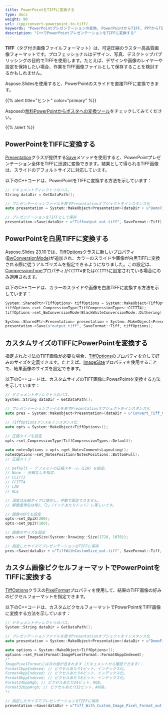 ```yaml
---
title: PowerPointをTIFFに変換する
type: docs
weight: 90
url: /cpp/convert-powerpoint-to-tiff/
keywords: "PowerPointプレゼンテーションの変換, PowerPointからTIFF, PPTからTIFF, PPTXからTIFF, C++, CPP, Aspose.Slides"
description: "C++でPowerPointプレゼンテーションをTIFFに変換する"
---
```


**TIFF**（タグ付き画像ファイルフォーマット）は、可逆圧縮のラスター高品質画像フォーマットです。プロフェッショナルはデザイン、写真、デスクトップパブリッシングの目的でTIFFを使用します。たとえば、デザインや画像のレイヤーや設定を保持したい場合、作業をTIFF画像ファイルとして保存することを検討するかもしれません。

Aspose.Slidesを使用すると、PowerPointのスライドを直接TIFFに変換できます。

{{% alert title="ヒント" color="primary" %}}

Asposeの[無料PowerPointからポスタへの変換ツール](https://products.aspose.app/slides/conversion/convert-ppt-to-poster-online)をチェックしてみてください。

{{% /alert %}}

## **PowerPointをTIFFに変換する**

[Presentation](https://reference.aspose.com/slides/cpp/class/aspose.slides.presentation)クラスが提供する[Save](https://reference.aspose.com/slides/cpp/aspose.slides/presentation/save/)メソッドを使用すると、PowerPointプレゼンテーション全体をTIFFに迅速に変換できます。結果として得られるTIFF画像は、スライドのデフォルトサイズに対応しています。

以下のC++コードは、PowerPointをTIFFに変換する方法を示しています：

```c++
// ドキュメントディレクトリのパス。
String dataDir = GetDataPath();

// プレゼンテーションファイルを表すPresentationオブジェクトをインスタンス化
auto presentation = System::MakeObject<Presentation>(dataDir + u"DemoFile.pptx");

// プレゼンテーションをTIFFとして保存
presentation->Save(dataDir + u"Tiffoutput_out.tiff", SaveFormat::Tiff);
```

## **PowerPointを白黒TIFFに変換する**

Aspose.Slides 23.10では、[TiffOptions](https://reference.aspose.com/slides/cpp/class/aspose.slides.export.tiff_options)クラスに新しいプロパティ([BwConversionMode](https://reference.aspose.com/slides/cpp/aspose.slides.export/tiffoptions/set_bwconversionmode/))が追加され、カラーのスライドや画像が白黒TIFFに変換される際に従うアルゴリズムを指定できるようになりました。この設定は、[CompressionType](https://reference.aspose.com/slides/cpp/aspose.slides.export/tiffoptions/set_compressiontype/)プロパティが`CCITT4`または`CCITT3`に設定されている場合にのみ適用されます。

以下のC++コードは、カラーのスライドや画像を白黒TIFFに変換する方法を示しています：

```c++
System::SharedPtr<TiffOptions> tiffOptions = System::MakeObject<TiffOptions>();
tiffOptions->set_CompressionType(TiffCompressionTypes::CCITT4);
tiffOptions->set_BwConversionMode(BlackWhiteConversionMode::Dithering);

System::SharedPtr<Presentation> presentation = System::MakeObject<Presentation>(u"sample.pptx");
presentation->Save(u"output.tiff", SaveFormat::Tiff, tiffOptions);
```

## **カスタムサイズのTIFFにPowerPointを変換する**

指定された寸法のTIFF画像が必要な場合、[TiffOptions](https://reference.aspose.com/slides/cpp/class/aspose.slides.export.tiff_options)のプロパティを介して好みのサイズを定義できます。たとえば、[ImageSize](https://reference.aspose.com/slides/cpp/aspose.slides.export/tiffoptions/set_imagesize/)プロパティを使用することで、結果画像のサイズを設定できます。

以下のC++コードは、カスタムサイズのTIFF画像にPowerPointを変換する方法を示しています：

```c++
// ドキュメントディレクトリのパス。
System::String dataDir = GetDataPath();

// プレゼンテーションファイルを表すPresentationオブジェクトをインスタンス化
auto pres = System::MakeObject<Presentation>(dataDir + u"Convert_Tiff_Custom.pptx");
    
// TiffOptionsクラスをインスタンス化
auto opts = System::MakeObject<TiffOptions>();

// 圧縮タイプを設定
opts->set_CompressionType(TiffCompressionTypes::Default);

auto notesOptions = opts->get_NotesCommentsLayouting();
notesOptions->set_NotesPosition(NotesPositions::BottomFull);
// 圧縮タイプ

// Default - デフォルトの圧縮スキーム（LZW）を指定。
// None - 圧縮なしを指定。
// CCITT3
// CCITT4
// LZW
// RLE

// 深度は圧縮タイプに依存し、手動で設定できません。
// 解像度単位は常に「2」（インチあたりドット）に等しいです。

// 画像のDPIを設定
opts->set_DpiX(200);
opts->set_DpiY(100);

// 画像のサイズを設定
opts->set_ImageSize(System::Drawing::Size(1728, 1078));

// 指定したサイズでプレゼンテーションをTIFFに保存
pres->Save(dataDir + u"TiffWithCustomSize_out.tiff", SaveFormat::Tiff, opts);
```

## **カスタム画像ピクセルフォーマットでPowerPointをTIFFに変換する**

[TiffOptions](https://reference.aspose.com/slides/cpp/class/aspose.slides.export.tiff_options)クラスの[PixelFormat](https://reference.aspose.com/slides/cpp/aspose.slides.export/tiffoptions/set_pixelformat/)プロパティを使用して、結果のTIFF画像の好みのピクセルフォーマットを指定できます。

以下のC++コードは、カスタムピクセルフォーマットでPowerPointをTIFF画像に変換する方法を示しています：

```c++
// ドキュメントディレクトリのパス。
System::String dataDir = GetDataPath();

// プレゼンテーションファイルを表すPresentationオブジェクトをインスタンス化
auto presentation = System::MakeObject<Presentation>(dataDir + u"DemoFile.pptx");

auto options = System::MakeObject<TiffOptions>();
options->set_PixelFormat(ImagePixelFormat::Format8bppIndexed);
/*
ImagePixelFormatには次の値が含まれます（ドキュメントから確認できます）：
Format1bppIndexed; // ピクセルあたり1ビット、インデックス化。
Format4bppIndexed; // ピクセルあたり4ビット、インデックス化。
Format8bppIndexed; // ピクセルあたり8ビット、インデックス化。
Format24bppRgb; // ピクセルあたり24ビット、RGB。
Format32bppArgb; // ピクセルあたり32ビット、ARGB。
*/

// 指定したサイズでプレゼンテーションをTIFFに保存
presentation->Save(dataDir + u"Tiff_With_Custom_Image_Pixel_Format_out.tiff", SaveFormat::Tiff, options);
```